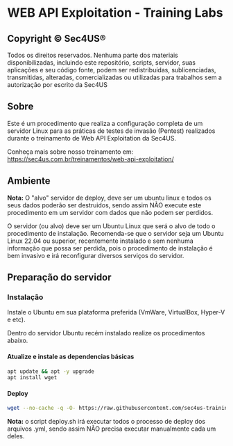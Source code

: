 # WEB API Exploitation - Training Labs

## Copyright © Sec4US®

Todos os direitos reservados. Nenhuma parte dos materiais disponibilizadas, incluindo este repositório, scripts, servidor, suas aplicações e seu código fonte, podem ser redistribuídas, sublicenciadas, transmitidas, alteradas, comercializadas ou utilizadas para trabalhos sem a autorização por escrito da Sec4US

## Sobre

Este é um procedimento que realiza a configuração completa de um servidor Linux para as práticas de testes de invasão (Pentest) realizados durante o treinamento de Web API Exploitation da Sec4US.

Conheça mais sobre nosso treinamento em: https://sec4us.com.br/treinamentos/web-api-exploitation/

## Ambiente

**Nota:** O "alvo" servidor de deploy, deve ser um ubuntu linux e todos os seus dados poderão ser destruidos, sendo assim NÃO execute este procedimento em um servidor com dados que não podem ser perdidos.

O servidor (ou alvo) deve ser um Ubuntu Linux que será o alvo de todo o procedimento de instalação. Recomenda-se que o servidor seja um Ubuntu Linux 22.04 ou superior, recentemente instalado e sem nenhuma informação que possa ser perdida, pois o procedimento de instalação é bem invasivo e irá reconfigurar diversos serviços do servidor.

## Preparação do servidor

### Instalação

Instale o Ubuntu em sua plataforma preferida (VmWare, VirtualBox, Hyper-V e etc).

Dentro do servidor Ubuntu recém instalado realize os procedimentos abaixo.

#### Atualize e instale as dependencias básicas

```bash
apt update && apt -y upgrade
apt install wget
```

#### Deploy

```bash
wget --no-cache -q -O- https://raw.githubusercontent.com/sec4us-training/web-api-linux/main/deploy.sh | sudo bash
```

**Nota:** o script deploy.sh irá executar todos o processo de deploy dos arquivos .yml, sendo assim NÃO precisa executar manualmente cada um deles.
